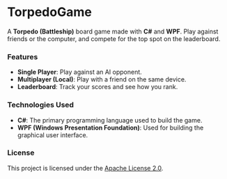 # TorpedoGame

A **Torpedo (Battleship)** board game made with **C#** and **WPF**. Play against friends or the computer, and compete for the top spot on the leaderboard.

### Features

- **Single Player**: Play against an AI opponent.
- **Multiplayer (Local)**: Play with a friend on the same device.
- **Leaderboard**: Track your scores and see how you rank.

### Technologies Used

- **C#**: The primary programming language used to build the game.
- **WPF (Windows Presentation Foundation)**: Used for building the graphical user interface.

### License

This project is licensed under the [Apache License 2.0](https://www.apache.org/licenses/LICENSE-2.0).
